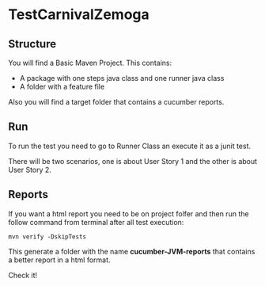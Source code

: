 # TestCarnivalZemoga


## Structure
You will find a Basic Maven Project.
This contains:
- A package with one steps java class and one runner java class 
- A folder with a feature file

Also you will find a target folder that contains a cucumber reports.

## Run
To run the test you need to go to Runner Class an execute it as a junit test.

There will be two scenarios, one is about User Story 1 and the other is about User Story 2.

## Reports
If you want a html report you need to be on project folfer and then run the follow command from terminal after all test execution:

```
mvn verify -DskipTests
```

This generate a folder with the name **cucumber-JVM-reports** that contains a better report in a html format.

Check it!
